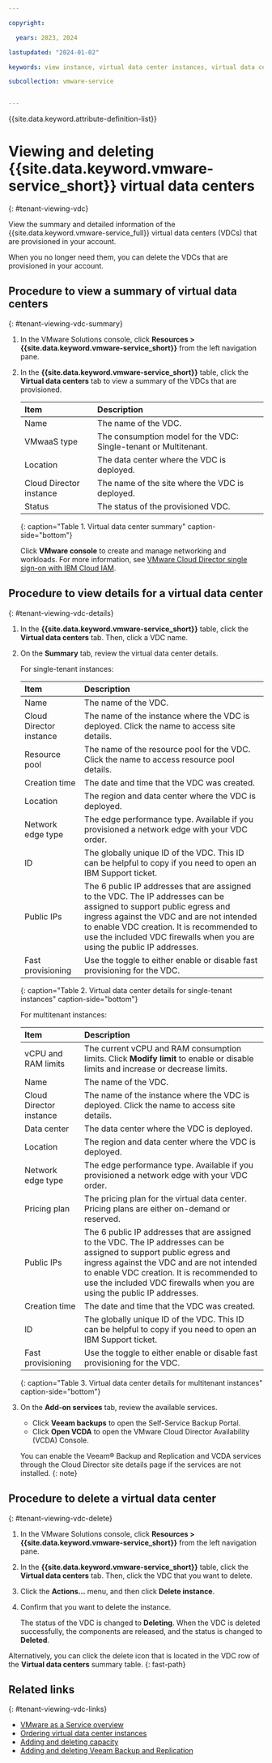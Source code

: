 ```yaml
---

copyright:

  years: 2023, 2024

lastupdated: "2024-01-02"

keywords: view instance, virtual data center instances, virtual data center view, view virtual data center

subcollection: vmware-service


---
```


{{site.data.keyword.attribute-definition-list}}

# Viewing and deleting {{site.data.keyword.vmware-service_short}} virtual data centers
{: #tenant-viewing-vdc}

View the summary and detailed information of the {{site.data.keyword.vmware-service_full}} virtual data centers (VDCs) that are provisioned in your account.

When you no longer need them, you can delete the VDCs that are provisioned in your account.

## Procedure to view a summary of virtual data centers
{: #tenant-viewing-vdc-summary}

1. In the VMware Solutions console, click **Resources > {{site.data.keyword.vmware-service_short}}** from the left navigation pane.
2. In the **{{site.data.keyword.vmware-service_short}}** table, click the **Virtual data centers** tab to view a summary of the VDCs that are provisioned.

   | Item | Description |
   |:---- |:----------- |
   | Name | The name of the VDC. |
   | VMwaaS type | The consumption model for the VDC: Single-tenant or Multitenant. |
   | Location | The data center where the VDC is deployed. |
   | Cloud Director instance | The name of the site where the VDC is deployed. |
   | Status | The status of the provisioned VDC. |
   {: caption="Table 1. Virtual data center summary" caption-side="bottom"}

   Click **VMware console** to create and manage networking and workloads. For more information, see [VMware Cloud Director single sign-on with IBM Cloud IAM](/docs/vmwaresolutions?topic=vmwaresolutions-iam-integration&interface=ui).

## Procedure to view details for a virtual data center
{: #tenant-viewing-vdc-details}

1. In the **{{site.data.keyword.vmware-service_short}}** table, click the **Virtual data centers** tab. Then, click a VDC name.
2. On the **Summary** tab, review the virtual data center details.

   For single-tenant instances:

   | Item | Description |
   |:---- |:----------- |
   | Name | The name of the VDC. |
   | Cloud Director instance | The name of the instance where the VDC is deployed. Click the name to access site details. |
   | Resource pool | The name of the resource pool for the VDC. Click the name to access resource pool details. |
   | Creation time | The date and time that the VDC was created. |
   | Location | The region and data center where the VDC is deployed. |
   | Network edge type | The edge performance type. Available if you provisioned a network edge with your VDC order. |
   | ID | The globally unique ID of the VDC. This ID can be helpful to copy if you need to open an IBM Support ticket. |
   | Public IPs | The 6 public IP addresses that are assigned to the VDC. The IP addresses can be assigned to support public egress and ingress against the VDC and are not intended to enable VDC creation. It is recommended to use the included VDC firewalls when you are using the public IP addresses. |
   | Fast provisioning | Use the toggle to either enable or disable fast provisioning for the VDC. |
   {: caption="Table 2. Virtual data center details for single-tenant instances" caption-side="bottom"}

   For multitenant instances:

   | Item | Description |
   |:---- |:----------- |
   | vCPU and RAM limits | The current vCPU and RAM consumption limits. Click **Modify limit** to enable or disable limits and increase or decrease limits. |
   | Name | The name of the VDC. |
   | Cloud Director instance | The name of the instance where the VDC is deployed. Click the name to access site details. |
   | Data center | The data center where the VDC is deployed. |
   | Location | The region and data center where the VDC is deployed. |
   | Network edge type | The edge performance type. Available if you provisioned a network edge with your VDC order. |
   | Pricing plan | The pricing plan for the virtual data center. Pricing plans are either on-demand or reserved. |
   | Public IPs | The 6 public IP addresses that are assigned to the VDC. The IP addresses can be assigned to support public egress and ingress against the VDC and are not intended to enable VDC creation. It is recommended to use the included VDC firewalls when you are using the public IP addresses. |
   | Creation time | The date and time that the VDC was created. |
   | ID | The globally unique ID of the VDC. This ID can be helpful to copy if you need to open an IBM Support ticket. |
   | Fast provisioning | Use the toggle to either enable or disable fast provisioning for the VDC. |
   {: caption="Table 3. Virtual data center details for multitenant instances" caption-side="bottom"}

3. On the **Add-on services** tab, review the available services.

   * Click **Veeam backups** to open the Self-Service Backup Portal.
   * Click **Open VCDA** to open the VMware Cloud Director Availability (VCDA) Console.

   You can enable the Veeam® Backup and Replication and VCDA services through the Cloud Director site details page if the services are not installed.
   {: note}

## Procedure to delete a virtual data center
{: #tenant-viewing-vdc-delete}

1. In the VMware Solutions console, click **Resources > {{site.data.keyword.vmware-service_short}}** from the left navigation pane.
2. In the **{{site.data.keyword.vmware-service_short}}** table, click the **Virtual data centers** tab. Then, click the VDC that you want to delete.
3. Click the **Actions...** menu, and then click **Delete instance**.
4. Confirm that you want to delete the instance.

   The status of the VDC is changed to **Deleting**. When the VDC is deleted successfully, the components are released, and the status is changed to **Deleted**.

Alternatively, you can click the delete icon that is located in the VDC row of the **Virtual data centers** summary table.
{: fast-path}

## Related links
{: #tenant-viewing-vdc-links}

* [VMware as a Service overview](/docs/vmware-service?topic=vmware-service-vmware-aas-overview)
* [Ordering virtual data center instances](/docs/vmware-service?topic=vmware-service-vdc-adding)
* [Adding and deleting capacity](/docs/vmware-service?topic=vmware-service-capacity-adding-deleting)
* [Adding and deleting Veeam Backup and Replication](/docs/vmware-service?topic=vmware-service-veeam-adding-deleting)
